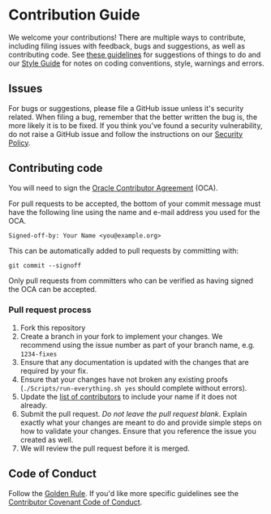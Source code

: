# Contribution Guide

We welcome your contributions! There are multiple ways to contribute, including filing issues with feedback, bugs and suggestions, as well as contributing code.  See [these guidelines](./TODO.md) for suggestions of things to do and our [Style Guide](STYLE.md) for notes on coding conventions, style, warnings and errors.

## Issues

For bugs or suggestions, please file a GitHub issue unless it's security related. When filing a bug, remember that the better written the bug is, the more likely it is to be fixed. If you think you've found a security vulnerability, do not raise a GitHub issue and follow the instructions on our [Security Policy](./SECURITY.md).

## Contributing code

You will need to sign the [Oracle Contributor Agreement](https://www.oracle.com/technetwork/community/oca-486395.html) (OCA).

For pull requests to be accepted, the bottom of your commit message must have
the following line using the name and e-mail address you used for the OCA.

```text
Signed-off-by: Your Name <you@example.org>
```

This can be automatically added to pull requests by committing with:

```text
git commit --signoff
```

Only pull requests from committers who can be verified as having signed the OCA can be accepted.

### Pull request process

1. Fork this repository
2. Create a branch in your fork to implement your changes. We recommend using
the issue number as part of your branch name, e.g. `1234-fixes`
3. Ensure that any documentation is updated with the changes that are required
by your fix.
4. Ensure that your changes have not broken any existing proofs (`./Scripts/run-everything.sh yes` should complete without errors).
5. Update the [list of contributors](README.md#contributors) to include your name if it does not already.
6. Submit the pull request. *Do not leave the pull request blank*. Explain exactly
what your changes are meant to do and provide simple steps on how to validate
your changes. Ensure that you reference the issue you created as well.
7. We will review the pull request before it is merged.

## Code of Conduct

Follow the [Golden Rule](https://en.wikipedia.org/wiki/Golden_Rule). If you'd like more specific guidelines see the [Contributor Covenant Code of Conduct](https://www.contributor-covenant.org/version/1/4/code-of-conduct/).
